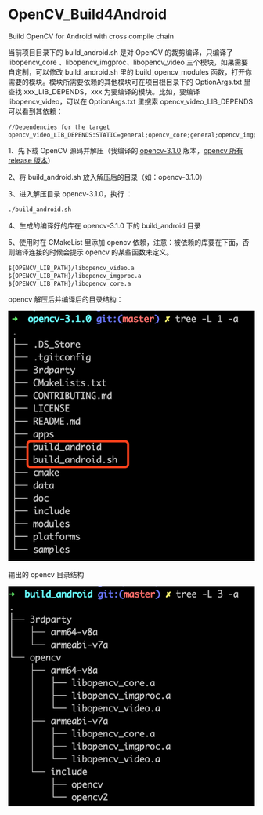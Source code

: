 # OpenCV_Build4Android
Build OpenCV for Android with cross compile chain

当前项目目录下的 build_android.sh 是对 OpenCV 的裁剪编译，只编译了 libopencv_core 、libopencv_imgproc、libopencv_video 三个模块，如果需要自定制，可以修改 build_android.sh 里的 build_opencv_modules 函数，打开你需要的模块。模块所需要依赖的其他模块可在项目根目录下的 OptionArgs.txt 里查找 xxx_LIB_DEPENDS，xxx 为要编译的模块。比如，要编译 libopencv_video，可以在 OptionArgs.txt 里搜索 opencv_video_LIB_DEPENDS 可以看到其依赖：

```
//Dependencies for the target
opencv_video_LIB_DEPENDS:STATIC=general;opencv_core;general;opencv_imgproc;general;dl;general;m;general;log;
```

1、先下载 OpenCV 源码并解压（我编译的 [opencv-3.1.0](https://codeload.github.com/opencv/opencv/zip/3.1.0) 版本，[opencv 所有 release 版本](https://github.com/opencv/opencv/releases)）

2、将 build_android.sh 放入解压后的目录（如：opencv-3.1.0）

3、进入解压目录 opencv-3.1.0，执行 ：

```bash
./build_android.sh
```

4、生成的编译好的库在 opencv-3.1.0 下的 build_android 目录

5、使用时在 CMakeList 里添加 opencv 依赖，注意：被依赖的库要在下面，否则编译连接的时候会提示 opencv 的某些函数未定义。

```
${OPENCV_LIB_PATH}/libopencv_video.a
${OPENCV_LIB_PATH}/libopencv_imgproc.a
${OPENCV_LIB_PATH}/libopencv_core.a
```



opencv 解压后并编译后的目录结构：

![目录结构](./screenshots/001.png)



输出的 opencv 目录结构

![输出](./screenshots/002.png)

